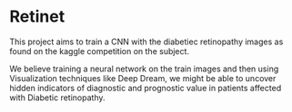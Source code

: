 # Retinet

This project aims to train a CNN with the diabetiec retinopathy images as found on the kaggle competition on the subject.

We believe training a neural network on the train images and then using Visualization techniques like Deep Dream, we might be able to uncover hidden indicators of diagnostic and prognostic value in patients affected with Diabetic retinopathy.
